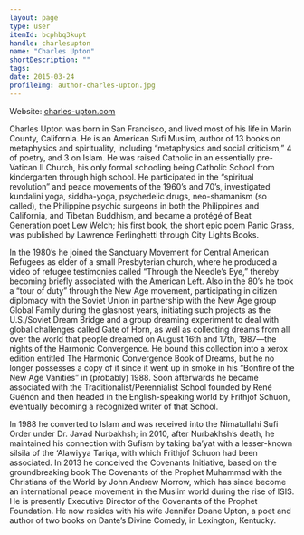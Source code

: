 ```yaml
---
layout: page
type: user
itemId: bcphbq3kupt
handle: charlesupton
name: "Charles Upton"
shortDescription: ""
tags:
date: 2015-03-24
profileImg: author-charles-upton.jpg
---
```


Website: [charles-upton.com](https://charles-upton.com/)

Charles Upton was born in San Francisco, and lived most of his life in Marin County, California. He is an American Sufi Muslim, author of 13 books on metaphysics and spirituality, including “metaphysics and social criticism,” 4 of poetry, and 3 on Islam. He was raised Catholic in an essentially pre-Vatican II Church, his only formal schooling being Catholic School from kindergarten through high school. He participated in the “spiritual revolution” and peace movements of the 1960’s and 70’s, investigated kundalini yoga, siddha-yoga, psychedelic drugs, neo-shamanism (so called), the Philippine psychic surgeons in both the Philippines and California, and Tibetan Buddhism, and became a protégé of Beat Generation poet Lew Welch; his first book, the short epic poem Panic Grass, was published by Lawrence Ferlinghetti through City Lights Books.

In the 1980’s he joined the Sanctuary Movement for Central American Refugees as elder of a small Presbyterian church, where he produced a video of refugee testimonies called “Through the Needle’s Eye,” thereby becoming briefly associated with the American Left. Also in the 80’s he took a “tour of duty” through the New Age movement, participating in citizen diplomacy with the Soviet Union in partnership with the New Age group Global Family during the glasnost years, initiating such projects as the U.S./Soviet Dream Bridge and a group dreaming experiment to deal with global challenges called Gate of Horn, as well as collecting dreams from all over the world that people dreamed on August 16th and 17th, 1987—the nights of the Harmonic Convergence. He bound this collection into a xerox edition entitled The Harmonic Convergence Book of Dreams, but he no longer possesses a copy of it since it went up in smoke in his “Bonfire of the New Age Vanities” in (probably) 1988. Soon afterwards he became associated with the Traditionalist/Perennialist School founded by René Guénon and then headed in the English-speaking world by Frithjof Schuon, eventually becoming a recognized writer of that School.

In 1988 he converted to Islam and was received into the Nimatullahi Sufi Order under Dr. Javad Nurbakhsh; in 2010, after Nurbakhsh’s death, he maintained his connection with Sufism by taking ba’yat with a lesser-known silsila of the ‘Alawiyya Tariqa, with which Frithjof Schuon had been associated. In 2013 he conceived the Covenants Initiative, based on the groundbreaking book The Covenants of the Prophet Muhammad with the Christians of the World by John Andrew Morrow, which has since become an international peace movement in the Muslim world during the rise of ISIS. He is presently Executive Director of the Covenants of the Prophet Foundation. He now resides with his wife Jennifer Doane Upton, a poet and author of two books on Dante’s Divine Comedy, in Lexington, Kentucky.
